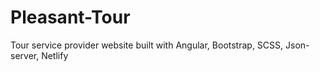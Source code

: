 # Pleasant-Tour
Tour service provider website built with Angular, Bootstrap, SCSS, Json-server, Netlify
